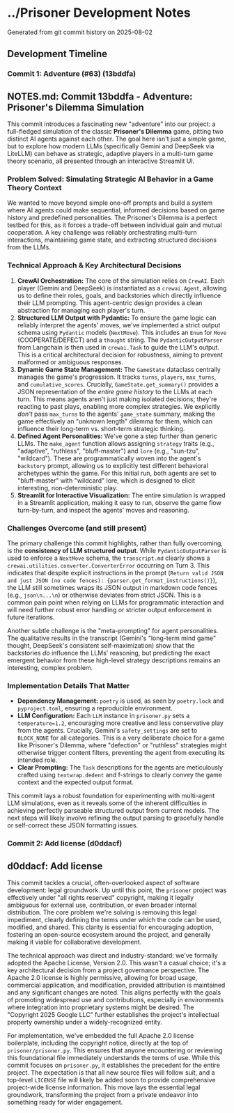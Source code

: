 # ../Prisoner Development Notes

Generated from git commit history on 2025-08-02

## Development Timeline

### Commit 1: Adventure (#63) (13bddfa)

## NOTES.md: Commit 13bddfa - Adventure: Prisoner's Dilemma Simulation

This commit introduces a fascinating new "adventure" into our project: a full-fledged simulation of the classic **Prisoner's Dilemma** game, pitting two distinct AI agents against each other. The goal here isn't just a simple game, but to explore how modern LLMs (specifically Gemini and DeepSeek via LiteLLM) can behave as strategic, adaptive players in a multi-turn game theory scenario, all presented through an interactive Streamlit UI.

### Problem Solved: Simulating Strategic AI Behavior in a Game Theory Context

We wanted to move beyond simple one-off prompts and build a system where AI agents could make sequential, informed decisions based on game history and predefined personalities. The Prisoner's Dilemma is a perfect testbed for this, as it forces a trade-off between individual gain and mutual cooperation. A key challenge was reliably orchestrating multi-turn interactions, maintaining game state, and extracting structured decisions from the LLMs.

### Technical Approach & Key Architectural Decisions

1.  **CrewAI Orchestration:** The core of the simulation relies on `CrewAI`. Each player (Gemini and DeepSeek) is instantiated as a `crewai.Agent`, allowing us to define their roles, goals, and backstories which directly influence their LLM prompting. This agent-centric design provides a clean abstraction for managing each player's turn.
2.  **Structured LLM Output with Pydantic:** To ensure the game logic can reliably interpret the agents' moves, we've implemented a strict output schema using `Pydantic` models (`NextMove`). This includes an `Enum` for `Move` (COOPERATE/DEFECT) and a `thought` string. The `PydanticOutputParser` from Langchain is then used in `crewai.Task` to guide the LLM's output. This is a critical architectural decision for robustness, aiming to prevent malformed or ambiguous responses.
3.  **Dynamic Game State Management:** The `GameState` dataclass centrally manages the game's progression. It tracks `turns`, `players`, `max_turns`, and `cumulative_scores`. Crucially, `GameState.get_summary()` provides a JSON representation of the *entire game history* to the LLMs at each turn. This means agents aren't just making isolated decisions; they're reacting to past plays, enabling more complex strategies. We explicitly *don't* pass `max_turns` to the agents' `game_state` summary, making the game effectively an "unknown length" dilemma for them, which can influence their long-term vs. short-term strategic thinking.
4.  **Defined Agent Personalities:** We've gone a step further than generic LLMs. The `make_agent` function allows assigning `strategy` traits (e.g., "adaptive", "ruthless", "bluff-master") and `lore` (e.g., "sun-tzu", "wildcard"). These are programmatically woven into the agent's `backstory` prompt, allowing us to explicitly test different behavioral archetypes within the game. For this initial run, both agents are set to "bluff-master" with "wildcard" lore, which is designed to elicit interesting, non-deterministic play.
5.  **Streamlit for Interactive Visualization:** The entire simulation is wrapped in a Streamlit application, making it easy to run, observe the game flow turn-by-turn, and inspect the agents' moves and reasoning.

### Challenges Overcome (and still present)

The primary challenge this commit highlights, rather than fully overcoming, is the **consistency of LLM structured output**. While `PydanticOutputParser` is used to enforce a `NextMove` schema, the `transcript.md` clearly shows a `crewai.utilities.converter.ConverterError` occurring on Turn 3. This indicates that despite explicit instructions in the prompt (`Return valid JSON and just JSON (no code fences): {parser.get_format_instructions()}`), the LLM still sometimes wraps its JSON output in markdown code fences (e.g., ````json\n...\n````) or otherwise deviates from strict JSON. This is a common pain point when relying on LLMs for programmatic interaction and will need further robust error handling or stricter output enforcement in future iterations.

Another subtle challenge is the "meta-prompting" for agent personalities. The qualitative results in the transcript (Gemini's "long-term mind game" thought, DeepSeek's consistent self-maximization) show that the backstories *do* influence the LLMs' reasoning, but predicting the exact emergent behavior from these high-level strategy descriptions remains an interesting, complex problem.

### Implementation Details That Matter

*   **Dependency Management:** `poetry` is used, as seen by `poetry.lock` and `pyproject.toml`, ensuring a reproducible environment.
*   **LLM Configuration:** Each `LLM` instance in `prisoner.py` sets a `temperature=1.2`, encouraging more creative and less conservative play from the agents. Crucially, Gemini's `safety_settings` are set to `BLOCK_NONE` for all categories. This is a very deliberate choice for a game like Prisoner's Dilemma, where "defection" or "ruthless" strategies might otherwise trigger content filters, preventing the agent from executing its intended role.
*   **Clear Prompting:** The `Task` descriptions for the agents are meticulously crafted using `textwrap.dedent` and f-strings to clearly convey the game context and the expected output format.

This commit lays a robust foundation for experimenting with multi-agent LLM simulations, even as it reveals some of the inherent difficulties in achieving perfectly parseable structured output from current models. The next steps will likely involve refining the output parsing to gracefully handle or self-correct these JSON formatting issues.

### Commit 2: Add license (d0ddacf)

## d0ddacf: Add license

This commit tackles a crucial, often-overlooked aspect of software development: legal groundwork. Up until this point, the `prisoner` project was effectively under "all rights reserved" copyright, making it legally ambiguous for external use, contribution, or even broader internal distribution. The core problem we're solving is removing this legal impediment, clearly defining the terms under which the code can be used, modified, and shared. This clarity is essential for encouraging adoption, fostering an open-source ecosystem around the project, and generally making it viable for collaborative development.

The technical approach was direct and industry-standard: we've formally adopted the Apache License, Version 2.0. This wasn't a casual choice; it's a key architectural decision from a project governance perspective. The Apache 2.0 license is highly permissive, allowing for broad usage, commercial application, and modification, provided attribution is maintained and any significant changes are noted. This aligns perfectly with the goals of promoting widespread use and contributions, especially in environments where integration into proprietary systems might be desired. The "Copyright 2025 Google LLC" further establishes the project's intellectual property ownership under a widely-recognized entity.

For implementation, we've embedded the full Apache 2.0 license boilerplate, including the copyright notice, directly at the top of `prisoner/prisoner.py`. This ensures that anyone encountering or reviewing this foundational file immediately understands the terms of use. While this commit focuses on `prisoner.py`, it establishes the precedent for the entire project. The expectation is that all new source files will follow suit, and a top-level `LICENSE` file will likely be added soon to provide comprehensive project-wide license information. This move lays the essential legal groundwork, transforming the project from a private endeavor into something ready for wider engagement.

